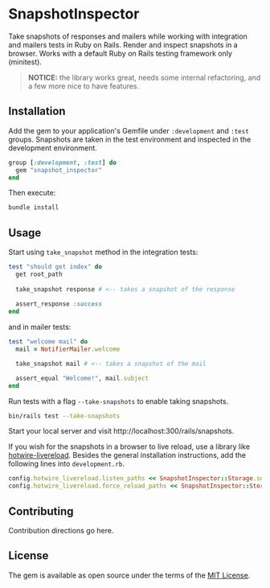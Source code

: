 # SnapshotInspector

Take snapshots of responses and mailers while working with integration and mailers tests in Ruby on Rails.
Render and inspect snapshots in a browser. Works with a default Ruby on Rails testing framework only (minitest).

> **NOTICE:** the library works great, needs some internal refactoring, and a few more nice to have features.

## Installation
Add the gem to your application's Gemfile under `:development` and `:test` groups. Snapshots are taken in the test environment and inspected in the development environment.

```ruby
group [:development, :test] do
  gem "snapshot_inspector"
end
```

Then execute:
```bash
bundle install
```

## Usage

Start using `take_snapshot` method in the integration tests:

```ruby
test "should get index" do
  get root_path
  
  take_snapshot response # <-- takes a snapshot of the response
  
  assert_response :success
end
```

and in mailer tests:

```ruby
test "welcome mail" do
  mail = NotifierMailer.welcome

  take_snapshot mail # <-- takes a snapshot of the mail

  assert_equal "Welcome!", mail.subject
end
```

Run tests with a flag `--take-snapshots` to enable taking snapshots.

```bash
bin/rails test --take-snapshots
```

Start your local server and visit http://localhost:300/rails/snapshots.

If you wish for the snapshots in a browser to live reload, use a library like [hotwire-livereload](https://github.com/kirillplatonov/hotwire-livereload).
Besides the general installation instructions, add the following lines into `development.rb`.

```ruby
config.hotwire_livereload.listen_paths << SnapshotInspector::Storage.snapshots_directory
config.hotwire_livereload.force_reload_paths << SnapshotInspector::Storage.snapshots_directory
```

## Contributing
Contribution directions go here.

## License
The gem is available as open source under the terms of the [MIT License](https://opensource.org/licenses/MIT).
